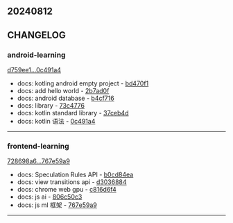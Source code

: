 ## 20240812

## CHANGELOG

### android-learning

[d759ee1...0c491a4](https://github.com/zhbhun/android-learning/compare/d759ee1...0c491a4)

* docs: kotling android empty project - [bd470f1](https://github.com/zhbhun/android-learning/commit/bd470f1fcaabfb563aa907499747a296318bde98)
* docs: add hello world - [2b7ad0f](https://github.com/zhbhun/android-learning/commit/2b7ad0f144ecc2d8e86f2c6a3a5a9ecc1a327cfb)
* docs: android database - [b4cf716](https://github.com/zhbhun/android-learning/commit/b4cf716c653943ec93baf91f423c3dd7efb99952)
* docs: library - [73c4776](https://github.com/zhbhun/android-learning/commit/73c4776ed8bbbcfcc606d6714456ff7e5dc49481)
* docs: kotlin standard library - [37ceb4d](https://github.com/zhbhun/android-learning/commit/37ceb4dcf500577174f470d2221f1a21c081e14a)
* docs: kotlin 语法 - [0c491a4](https://github.com/zhbhun/android-learning/commit/0c491a47097697cd9bb23d509d81d2dfcf07726a)

---

### frontend-learning

[728698a6...767e59a9](https://github.com/zhbhun/frontend-learning/compare/728698a6...767e59a9)

* docs: Speculation Rules API - [b0cd84ea](https://github.com/zhbhun/frontend-learning/commit/b0cd84ea47856814d974acd06884c2e26646816f)
* docs: view transitions api - [d3036884](https://github.com/zhbhun/frontend-learning/commit/d3036884cbad56b71a99ba36efba04fcce671edc)
* docs: chrome web gpu - [c816d6f4](https://github.com/zhbhun/frontend-learning/commit/c816d6f41056c6fafc5a4d92bc6e2d7147b26cd7)
* docs: js ai - [806c50c3](https://github.com/zhbhun/frontend-learning/commit/806c50c3fe5fd409ef7f9063b0ca9f0a7ded5e44)
* docs: js ml 框架 - [767e59a9](https://github.com/zhbhun/frontend-learning/commit/767e59a95fc4f7bd0e4e9748aaeef561ffb938e0)

---

